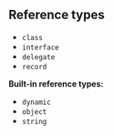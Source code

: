 ## Reference types

- `class`
- `interface`
- `delegate`
- `record`

**Built-in reference types:**
- `dynamic`
- `object`
- `string`



